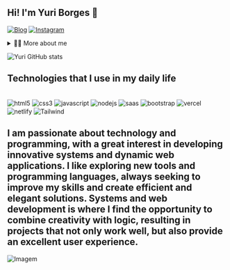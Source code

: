 ## Hi! I'm Yuri Borges 👋

[![Blog](https://img.shields.io/website?label=YuriTheCoder.com&style=for-the-badge&url=https://sujeitoprogramador.com)](https://YuriTheCoder.com.br)
[![Instagram](https://img.shields.io/badge/Instagram-E4405F?style=for-the-badge&logo=instagram&logoColor=white)](https://instagram.com/yuriiborr)

<!-- Dropdown -->
<details>
  <summary>👨‍💻 More about me</summary>

  - 💬I'm 16 years old, I currently live in Brazil. I started studying at the beginning of 2024 and I am fluent in English. I have experience with HTML, CSS, Database, I analyze code, I know NodeJs, I also know how to work with servers, carrying out various jobs at SESI and SENAI, which ended up helping me develop important skills such as creativity, communication, marketing, analytical skills, etc.

  - ⚡ I enjoy reading, whether it's a good book, manga, or comics, as well as watching movies and playing games! I believe that our personal interests contribute to a more refined perception of things and problem-solving. \o/
</details>

![Yuri GitHub stats](https://github-readme-stats.vercel.app/api?username=YuriTheCoder&show_icons=true&theme=dracula)

## Technologies that I use in my daily life

<div style="display: inline_block"><br/>
  <img align="center" alt="html5" src="https://img.shields.io/badge/HTML5-E34F26?style=for-the-badge&logo=html5&logoColor=white" />
  <img align="center" alt="css3" src="https://img.shields.io/badge/CSS3-1572B6?style=for-the-badge&logo=css3&logoColor=white" />
  <img align="center" alt="javascript" src="https://img.shields.io/badge/JavaScript-F7DF1E?style=for-the-badge&logo=javascript&logoColor=black" />
  <img align="center" alt="nodejs" src="https://img.shields.io/badge/Node.js-43853D?style=for-the-badge&logo=node.js&logoColor=white" />
  <img align="center" alt="saas" src="https://img.shields.io/badge/Sass-CC6699?style=for-the-badge&logo=sass&logoColor=white"/>
  <img align="center" alt="bootstrap" src="https://img.shields.io/badge/Bootstrap-563D7C?style=for-the-badge&logo=bootstrap&logoColor=white" />
  <img align="center" alt="vercel" src="https://img.shields.io/badge/Vercel-000000?style=for-the-badge&logo=vercel&logoColor=white" />
  <img align="center" alt="netlify" src="https://img.shields.io/badge/Netlify-00C7B7?style=for-the-badge&logo=netlify&logoColor=white" />
  <img align="center" alt="Tailwind" src="https://img.shields.io/badge/Tailwind_CSS-38B2AC?style=for-the-badge&logo=tailwind-css&logoColor=white" />
</div>

## I am passionate about technology and programming, with a great interest in developing innovative systems and dynamic web applications. I like exploring new tools and programming languages, always seeking to improve my skills and create efficient and elegant solutions. Systems and web development is where I find the opportunity to combine creativity with logic, resulting in projects that not only work well, but also provide an excellent user experience.


<p align="left">
  <img align="center" src="https://github.com/VariableBee/VariableBee/assets/77739311/4e9f41af-6b57-49a7-b15a-74322e96b4d7" alt="Imagem">
</p>






